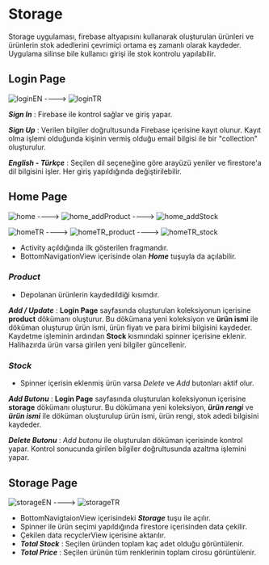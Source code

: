 # Storage
Storage uygulaması, firebase altyapısını kullanarak oluşturulan ürünleri ve ürünlerin stok adedlerini çevrimiçi ortama eş zamanlı olarak kaydeder. Uygulama silinse bile kullanıcı girişi ile stok kontrolu yapılabilir.

## Login Page
![loginEN](https://github.com/Emreren11/Storage/assets/113580478/41815329-129d-46f0-b3cc-9530d40f37cd) ---->
![loginTR](https://github.com/Emreren11/Storage/assets/113580478/bb7ec402-8e24-4053-8ef3-f8d040eed756)

***Sign In*** : Firebase ile kontrol sağlar ve giriş yapar.

***Sign Up*** : Verilen bilgiler doğrultusunda Firebase içerisine kayıt olunur. Kayıt olma işlemi olduğunda kişinin vermiş olduğu email bilgisi ile bir "collection" oluşturulur.

***English - Türkçe*** : Seçilen dil seçeneğine göre arayüzü yeniler ve firestore'a dil bilgisini işler. Her giriş yapıldığında değiştirilebilir.


## Home Page
![home](https://github.com/Emreren11/Storage/assets/113580478/479d0e9d-6581-48ac-add5-1c9a43bbfb76) ---->
![home_addProduct](https://github.com/Emreren11/Storage/assets/113580478/34f25a33-346d-4d84-8a1d-599a8c342917) ---->
![home_addStock](https://github.com/Emreren11/Storage/assets/113580478/eb6787c1-066a-4a1a-a11c-2a26a6b14dcf)

![homeTR](https://github.com/Emreren11/Storage/assets/113580478/83e6adbd-42d8-42df-b426-e075bf5edd7f) ---->
![homeTR_product](https://github.com/Emreren11/Storage/assets/113580478/056e2215-a170-4d91-a49d-33202fb389b2) ---->
![homeTR_stock](https://github.com/Emreren11/Storage/assets/113580478/60ca9cb5-8f9d-480a-bdb2-861473dd9ded)

- Activity açıldığında ilk gösterilen fragmandır.
- BottomNavigationView içerisinde olan ***Home*** tuşuyla da açılabilir.

### ***Product*** 
- Depolanan ürünlerin kaydedildiği kısımdır.

***Add / Update*** : **Login Page** sayfasında oluşturulan koleksiyonun içerisine **product** dökümanı oluşturur. Bu dökümana yeni koleksiyon ve **ürün ismi** ile döküman oluşturup ürün ismi, ürün fiyatı ve para birimi bilgisini kaydeder. Kaydetme işleminin ardından **Stock** kısmındaki spinner içerisine eklenir. Halihazırda ürün varsa girilen yeni bilgiler güncellenir.

### ***Stock***
- Spinner içerisin eklenmiş ürün varsa *Delete* ve *Add* butonları aktif olur.

***Add Butonu*** : **Login Page** sayfasında oluşturulan koleksiyonun içerisine **storage** dökümanı oluşturur. Bu dökümana yeni koleksiyon, ***ürün rengi*** ve ***ürün ismi*** ile döküman oluşturulup ürün ismi, ürün rengi, stok adedi bilgisini kaydeder. 

***Delete Butonu*** : *Add butonu* ile oluşturulan döküman içerisinde kontrol yapar. Kontrol sonucunda girilen bilgiler doğrultusunda azaltma işlemini yapar.

## Storage Page
![storageEN](https://github.com/Emreren11/Storage/assets/113580478/bcb2e49a-1710-43af-8425-394002579b77) ---->
![storageTR](https://github.com/Emreren11/Storage/assets/113580478/73a2ca29-a718-4295-babd-6c6599bd2e88)

- BottomNavigtaionView içerisindeki ***Storage*** tuşu ile açılır.
- Spinner ile ürün seçimi yapıldığında firestore içerisinden data çekilir.
- Çekilen data recyclerView içerisine aktarılır.
- ***Total Stock*** : Seçilen üründen toplam kaç adet olduğu görüntülenir.
- ***Total Price*** : Seçilen ürünün tüm renklerinin toplam cirosu görüntülenir.
